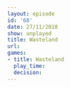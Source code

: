 ```yaml
---
layout: episode
id: '68'
date: 27/11/2018
show: unplayed
title: Wasteland
url: 
games:
- title: Wasteland
  play_time: 
  decision: 
---
```

